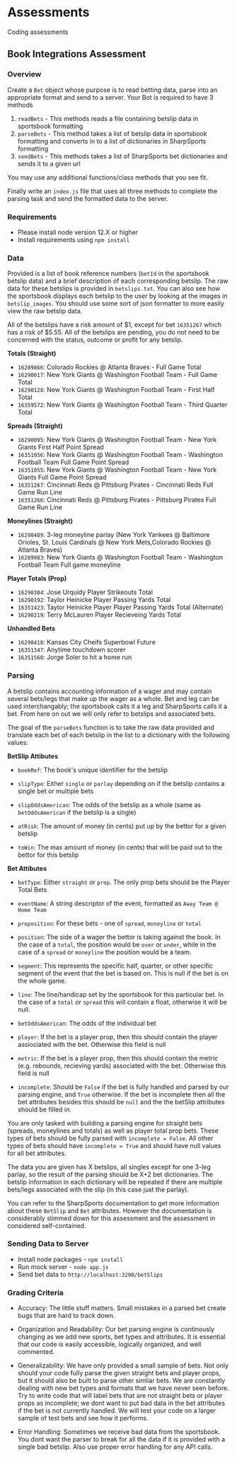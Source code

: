 # Assessments
Coding assessments

## Book Integrations Assessment

### Overview

Create a `Bot` object whose purpose is to read betting data, parse into an appropriate format and send to a server. Your Bot is required to have 3 methods

1) `readBets` - This methods reads a file containing betslip data in sportsbook formatting
2) `parseBets` - This method takes a list of betslip data in sportsbook formatting and converts in to a list of dictionaries in SharpSports formatting
3) `sendBets` - This methods takes a list of SharpSports bet dictionaries and sends it to a given url

You may use any additional functions/class methods that you see fit.

Finally write an `index.js` file that uses all three methods to complete the parsing task and send the formatted data to the server.


### Requirements

- Please install node version 12.X or higher
- Install requirements using `npm install`

### Data

Provided is a list of book reference numbers (`betId` in the sportsbook betslip data) and a brief description of each corresponding betslip. The raw data for these betslips is provided in `betslips.txt`. You can also see how the sportsbook displays each betslip to the user by looking at the images in `betslip_images`. You should use some sort of json formatter to more easily view the raw betslip data.

All of the betslips have a risk amount of $1, except for bet `16351267` which has a risk of $5.55. All of the betslips are pending, you do not need to be concerned with the status, outcome or profit for any betslip.

**Totals (Straight)**
- `16289866`: Colorado Rockies @ Atlanta Braves - Full Game Total
- `16290017`: New York Giants @ Washington Football Team - Full Game Total
- `16290128`: New York Giants @ Washington Football Team - First Half Total
- `16359572`: New York Giants @ Washington Football Team - Third Quarter Total

**Spreads (Straight)**
- `16290095`: New York Giants @ Washington Football Team - New York Giants First Half Point Spread
- `16351056`: New York Giants @ Washington Football Team - Washington Football Team Full Game Point Spread
- `16351055`: New York Giants @ Washington Football Team - New York Giants Full Game Point Spread
- `16351267`: Cincinnati Reds @ Pittsburg Pirates - Cincinnati Reds Full Game Run Line
- `16351266`: Cincinnati Reds @ Pittsburg Pirates - Pittsburg Pirates Full Game Run Line

**Moneylines (Straight)**
- `16290489`: 3-leg moneyline parlay (New York Yankees @ Baltimore Orioles, St. Louis Cardinals @ New York Mets,Colorado Rockies @ Atlanta Braves)
- `16289983`: New York Giants @ Washington Football Team - Washington Football Team Full game moneyline


**Player Totals (Prop)**
- `16290304`: Jose Urquidy Player Strikeouts Total
- `16290192`: Taylor Heinicke Player Passing Yards Total
- `16351423`: Taylor Heinicke Player Player Passing Yards Total (Alternate)
- `16290219`: Terry McLauren Player Recieveing Yards Total

**Unhandled Bets**
- `16290418`: Kansas City Cheifs Superbowl Future
- `16351347`: Anytime touchdown scorer
- `16351560`: Jorge Soler to hit a home run

### Parsing

A betslip contains accounting information of a wager and may contain several bets/legs that make up the wager as a whole. Bet and leg can be used interchangably; the sportsbook calls it a leg and SharpSports calls it a bet. From here on out we will only refer to betslips and associated bets. 

The goal of the `parseBets` function is to take the raw data provided and translate each bet of each betslip in the list to a dictionary with the following values:


**BetSlip Attibutes**

- `bookRef`: The book's unique identifier for the betslip

- `slipType`: Either `single` or `parlay` depending on if the betslip contains a single bet or multiple bets

- `slipOddsAmerican`: The odds of the betslip as a whole (same as `betOddsAmerican` if the betslip is a single)

- `atRisk`: The amount of money (in cents) put up by the bettor for a given betslip

- `toWin`: The max amount of money (in cents) that will be paid out to the bettor for this betslip

**Bet Attibutes**

- `betType`: Either `straight` or `prop`. The only prop bets should be the Player Total Bets

- `eventName`: A string descriptor of the event, formatted as `Away Team @ Home Team`

- `proposition`: For these bets - one of `spread`, `moneyline` or `total`

- `position`: The side of a wager the bettor is taking against the book. In the case of a `total`, the position would be `over` or `under`, while in the case of a `spread` or `moneyline` the position would be a team.

- `segment`: This represents the specific half, quarter, or other specific segment of the event that the bet is based on. This is null if the bet is on the whole game.

- `line`: The line/handicap set by the sportsbook for this particular bet. In the case of a `total` or `spread` this will contain a float, otherwise it will be null.

- `betOddsAmerican`: The odds of the individual bet

- `player`: If the bet is a player prop, then this should contain the player assiociated with the bet. Otherwise this field is null

- `metric`: If the bet is a player prop, then this should contain the metric (e.g. rebounds, recieving yards) associated with the bet. Otherwise this field is null

- `incomplete`: Should be `False` if the bet is fully handled and parsed by our parsing engine, and `True` otherwise. If the bet is incomplete then all the bet attributes besides this should be `null` and the the betSlip attributes should be filled in. 

You are only tasked with building a parsing engine for straight bets (spreads, moneylines and totals) as well as player total prop bets. These types of bets should be fully parsed with `incomplete = False`. All other types of bets should have `incomplete = True` and should have null values for all bet attributes.

The data you are given has X betslips, all singles except for one 3-leg parlay, so the result of the parsing should be X+2 bet dictionaries. The betslip information in each dictionary will be repeated if there are multiple bets/legs associated with the slip (in this case just the parlay).

You can refer to the SharpSports documentation to get more information about these `BetSlip` and `Bet` attributes. However the documentation is considerably slimmed down for this assessment and the assessment in considered self-contained. 

### Sending Data to Server

- Install node packages - `npm install`
- Run mock server - `node app.js`
- Send bet data to `http://localhost:3200/betSlips`

### Grading Criteria 

- Accuracy: The little stuff matters. Small mistakes in a parsed bet create bugs that are hard to track down.

- Organization and Readability: Our bet parsing engine is continously changing as we add new sports, bet types and attributes. It is essential that our code is easily accessible, logically organized, and well commented. 

- Generalizability: We have only provided a small sample of bets. Not only should your code fully parse the given straight bets and player props, but it should also be built to parse other simliar bets. We are constantly dealing with new bet types and formats that we have never seen before. Try to write code that will label bets that are not straight bets or player props as incomplete; we dont want to put bad data in the bet attributes if the bet is not currently handled. We will test your code on a larger sample of test bets and see how it performs.

- Error Handling: Sometimes we receive bad data from the sportsbook. You dont want the parser to break for all the data if it is provided with a single bad betslip. Also use proper error handling for any API calls.